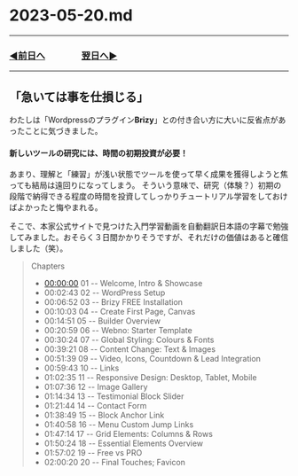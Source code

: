 # 2023-05-20.md
---
### [◀️前日へ](https://github.com/yuasys/chatty-journal/blob/main/2023/05/2023-05-19.md)&emsp;&emsp;&emsp;&emsp;[翌日へ▶️](https://github.com/yuasys/chatty-journal/blob/main/2023/05/2023-05-21.md)
---

## 「急いては事を仕損じる」
わたしは「Wordpressのプラグイン<b>Brizy</b>」との付き合い方に大いに反省点があったことに気づきました。

#### 新しいツールの研究には、時間の初期投資が必要！

あまり、理解と「練習」が浅い状態でツールを使って早く成果を獲得しようと焦っても結局は遠回りになってしまう。
そういう意味で、研究（体験？）初期の段階で納得できる程度の時間を投資してしっかりチュートリアル学習をしておけばよかったと悔やまれる。

そこで、本家公式サイトで見つけた入門学習動画を自動翻訳日本語の字幕で勉強してみました。おそらく３日間かかりそうですが、それだけの価値はあると確信しました（笑）。

> Chapters
> - [00:00:00](https://www.youtube.com/watch?v=DJZ-thLLv1A&list=PLSWJ3G5dn_5jtFakS3iiRYcjBm7I_cVoN&index=1&t=0s)    01 -- Welcome, Intro & Showcase
> - 00:02:43    02 -- WordPress Setup
> - 00:06:52    03 -- Brizy FREE Installation
> - 00:10:03    04 -- Create First Page, Canvas
> - 00:14:51    05 -- Builder Overview
> - 00:20:59    06 -- Webno: Starter Template
> - 00:30:24    07 -- Global Styling: Colours & Fonts
> - 00:39:21    08 -- Content Change: Text & Images
> - 00:51:39    09 -- Video, Icons, Countdown & Lead Integration
> - 00:59:43    10 -- Links
> - 01:02:35    11 -- Responsive Design: Desktop, Tablet, Mobile
> - 01:07:36    12 -- Image Gallery
> - 01:14:34    13 -- Testimonial Block Slider
> - 01:21:44    14 -- Contact Form
> - 01:38:49    15 -- Block Anchor Link
> - 01:40:58    16 -- Menu Custom Jump Links
> - 01:47:14    17 -- Grid Elements: Columns & Rows
> - 01:50:24    18 -- Essential Elements Overview
> - 01:57:02    19 -- Free vs PRO
> - 02:00:20    20 -- Final Touches; Favicon


